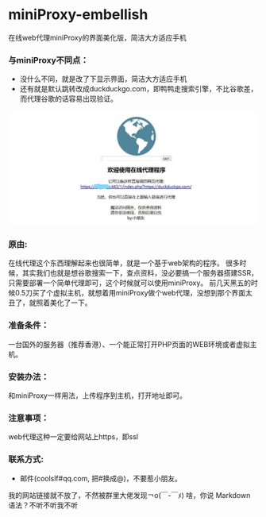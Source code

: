 # miniProxy-embellish
在线web代理miniProxy的界面美化版，简洁大方适应手机

### 与miniProxy不同点：
* 没什么不同，就是改了下显示界面，简洁大方适应手机
* 还有就是默认跳转改成duckduckgo.com，即鸭鸭走搜索引擎，不比谷歌差，而代理谷歌的话容易出现验证。

![cmd-markdown-logo](tu.jpg)
### 原由:
在线代理这个东西理解起来也很简单，就是一个基于web架构的程序。
很多时候，其实我们也就是想谷歌搜索一下，查点资料，没必要搞一个服务器搭建SSR，只需要部署一个简单代理即可，这个时候就可以使用miniProxy。
前几天黑五的时候0.5刀买了个虚拟主机，就想着用miniProxy做个web代理，没想到那个界面太丑了，就照着美化了一下。

### 准备条件：
一台国外的服务器（推荐香港）、一个能正常打开PHP页面的WEB环境或者虚拟主机。

### 安装办法：
和miniProxy一样用法，上传程序到主机，打开地址即可。

### 注意事项：
web代理这种一定要给网站上https，即ssl

### 联系方式:
* 邮件(coolslf#qq.com, 把#换成@)，不要惹小朋友。

我的网站链接就不放了，不然被群里大佬发现￢o(￣-￣ﾒ)
啥，你说 Markdown 语法？不听不听我不听
